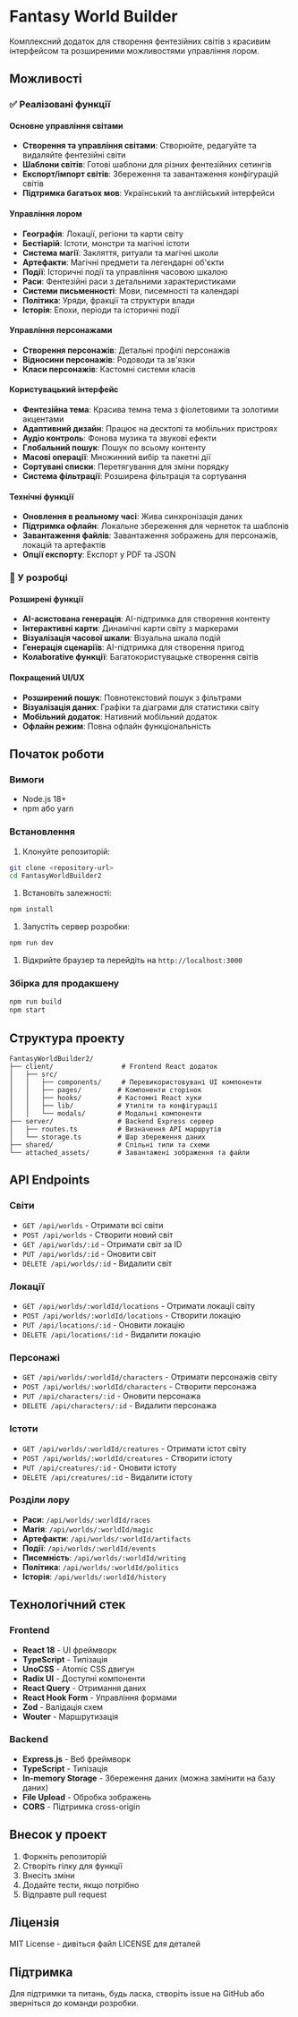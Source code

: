# Fantasy World Builder

Комплексний додаток для створення фентезійних світів з красивим інтерфейсом та розширеними можливостями управління лором.

## Можливості

### ✅ Реалізовані функції

#### Основне управління світами

- **Створення та управління світами**: Створюйте, редагуйте та видаляйте фентезійні світи
- **Шаблони світів**: Готові шаблони для різних фентезійних сетингів
- **Експорт/імпорт світів**: Збереження та завантаження конфігурацій світів
- **Підтримка багатьох мов**: Український та англійський інтерфейси

#### Управління лором

- **Географія**: Локації, регіони та карти світу
- **Бестіарій**: Істоти, монстри та магічні істоти
- **Система магії**: Закляття, ритуали та магічні школи
- **Артефакти**: Магічні предмети та легендарні об'єкти
- **Події**: Історичні події та управління часовою шкалою
- **Раси**: Фентезійні раси з детальними характеристиками
- **Системи письменності**: Мови, писемності та календарі
- **Політика**: Уряди, фракції та структури влади
- **Історія**: Епохи, періоди та історичні події

#### Управління персонажами

- **Створення персонажів**: Детальні профілі персонажів
- **Відносини персонажів**: Родоводи та зв'язки
- **Класи персонажів**: Кастомні системи класів

#### Користувацький інтерфейс

- **Фентезійна тема**: Красива темна тема з фіолетовими та золотими акцентами
- **Адаптивний дизайн**: Працює на десктопі та мобільних пристроях
- **Аудіо контроль**: Фонова музика та звукові ефекти
- **Глобальний пошук**: Пошук по всьому контенту
- **Масові операції**: Множинний вибір та пакетні дії
- **Сортувані списки**: Перетягування для зміни порядку
- **Система фільтрації**: Розширена фільтрація та сортування

#### Технічні функції

- **Оновлення в реальному часі**: Жива синхронізація даних
- **Підтримка офлайн**: Локальне збереження для чернеток та шаблонів
- **Завантаження файлів**: Завантаження зображень для персонажів, локацій та артефактів
- **Опції експорту**: Експорт у PDF та JSON

### 🚧 У розробці

#### Розширені функції

- **AI-асистована генерація**: AI-підтримка для створення контенту
- **Інтерактивні карти**: Динамічні карти світу з маркерами
- **Візуалізація часової шкали**: Візуальна шкала подій
- **Генерація сценаріїв**: AI-підтримка для створення пригод
- **Колaborative функції**: Багатокористувацьке створення світів

#### Покращений UI/UX

- **Розширений пошук**: Повнотекстовий пошук з фільтрами
- **Візуалізація даних**: Графіки та діаграми для статистики світу
- **Мобільний додаток**: Нативний мобільний додаток
- **Офлайн режим**: Повна офлайн функціональність

## Початок роботи

### Вимоги

- Node.js 18+
- npm або yarn

### Встановлення

1. Клонуйте репозиторій:

```bash
git clone <repository-url>
cd FantasyWorldBuilder2
```

1. Встановіть залежності:

```bash
npm install
```

1. Запустіть сервер розробки:

```bash
npm run dev
```

1. Відкрийте браузер та перейдіть на `http://localhost:3000`

### Збірка для продакшену

```bash
npm run build
npm start
```

## Структура проекту

```text
FantasyWorldBuilder2/
├── client/                 # Frontend React додаток
│   ├── src/
│   │   ├── components/     # Перевикористовувані UI компоненти
│   │   ├── pages/         # Компоненти сторінок
│   │   ├── hooks/         # Кастомні React хуки
│   │   ├── lib/           # Утиліти та конфігурації
│   │   └── modals/        # Модальні компоненти
├── server/                # Backend Express сервер
│   ├── routes.ts          # Визначення API маршрутів
│   └── storage.ts         # Шар збереження даних
├── shared/                # Спільні типи та схеми
└── attached_assets/       # Завантажені зображення та файли
```

## API Endpoints

### Світи

- `GET /api/worlds` - Отримати всі світи
- `POST /api/worlds` - Створити новий світ
- `GET /api/worlds/:id` - Отримати світ за ID
- `PUT /api/worlds/:id` - Оновити світ
- `DELETE /api/worlds/:id` - Видалити світ

### Локації

- `GET /api/worlds/:worldId/locations` - Отримати локації світу
- `POST /api/worlds/:worldId/locations` - Створити локацію
- `PUT /api/locations/:id` - Оновити локацію
- `DELETE /api/locations/:id` - Видалити локацію

### Персонажі

- `GET /api/worlds/:worldId/characters` - Отримати персонажів світу
- `POST /api/worlds/:worldId/characters` - Створити персонажа
- `PUT /api/characters/:id` - Оновити персонажа
- `DELETE /api/characters/:id` - Видалити персонажа

### Істоти

- `GET /api/worlds/:worldId/creatures` - Отримати істот світу
- `POST /api/worlds/:worldId/creatures` - Створити істоту
- `PUT /api/creatures/:id` - Оновити істоту
- `DELETE /api/creatures/:id` - Видалити істоту

### Розділи лору

- **Раси**: `/api/worlds/:worldId/races`
- **Магія**: `/api/worlds/:worldId/magic`
- **Артефакти**: `/api/worlds/:worldId/artifacts`
- **Події**: `/api/worlds/:worldId/events`
- **Писемність**: `/api/worlds/:worldId/writing`
- **Політика**: `/api/worlds/:worldId/politics`
- **Історія**: `/api/worlds/:worldId/history`

## Технологічний стек

### Frontend

- **React 18** - UI фреймворк
- **TypeScript** - Типізація
- **UnoCSS** - Atomic CSS двигун
- **Radix UI** - Доступні компоненти
- **React Query** - Отримання даних
- **React Hook Form** - Управління формами
- **Zod** - Валідація схем
- **Wouter** - Маршрутизація

### Backend

- **Express.js** - Веб фреймворк
- **TypeScript** - Типізація
- **In-memory Storage** - Збереження даних (можна замінити на базу даних)
- **File Upload** - Обробка зображень
- **CORS** - Підтримка cross-origin

## Внесок у проект

1. Форкніть репозиторій
1. Створіть гілку для функції
1. Внесіть зміни
1. Додайте тести, якщо потрібно
1. Відправте pull request

## Ліцензія

MIT License - дивіться файл LICENSE для деталей

## Підтримка

Для підтримки та питань, будь ласка, створіть issue на GitHub або зверніться до команди розробки.
